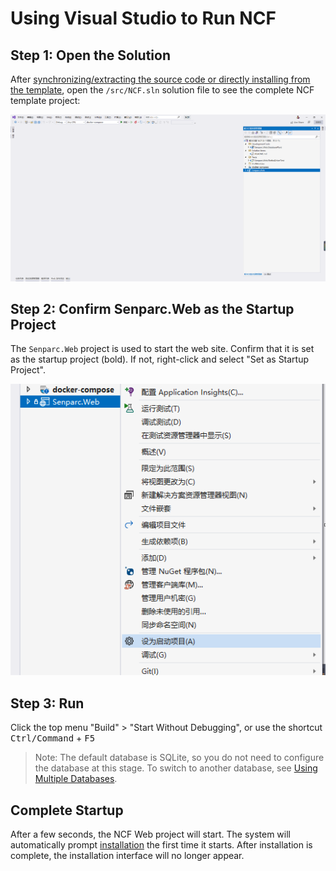 # Using Visual Studio to Run NCF

## Step 1: Open the Solution

After [synchronizing/extracting the source code or directly installing from the template](./get-ncf-template.html), open the `/src/NCF.sln` solution file to see the complete NCF template project:

<img src="./images/run-ncf-01.png" />

## Step 2: Confirm Senparc.Web as the Startup Project

The `Senparc.Web` project is used to start the web site. Confirm that it is set as the startup project (bold). If not, right-click and select "Set as Startup Project".

<img src="./images/run-ncf-02.png" />

## Step 3: Run

Click the top menu "Build" > "Start Without Debugging", or use the shortcut <kbd>Ctrl/Command</kbd> + <kbd>F5</kbd>

> Note: The default database is SQLite, so you do not need to configure the database at this stage. To switch to another database, see [Using Multiple Databases](../database/mutil_database_support.html).

## Complete Startup

After a few seconds, the NCF Web project will start. The system will automatically prompt [installation](./install-app.html) the first time it starts. After installation is complete, the installation interface will no longer appear.
